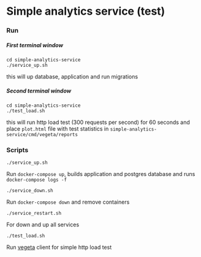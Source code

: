 # Simple analytics service (test)
### Run
##### First terminal window
```
cd simple-analytics-service
./service_up.sh
```
this will up database, application and run migrations
##### Second terminal window
```
cd simple-analytics-service
./test_load.sh
```
this will run http load test (300 requests per second) for 60 seconds and place `plot.html` file with test statistics in `simple-analytics-service/cmd/vegeta/reports`

### Scripts
```
./service_up.sh
```
Run `docker-compose up`, builds application and postgres database and runs `docker-compose logs -f`
```
./service_down.sh
```
Run `docker-compose down` and remove containers
```
./service_restart.sh
```
For down and up all services
```
./test_load.sh
```
Run [vegeta](https://github.com/tsenart/vegeta) client for simple http load test

